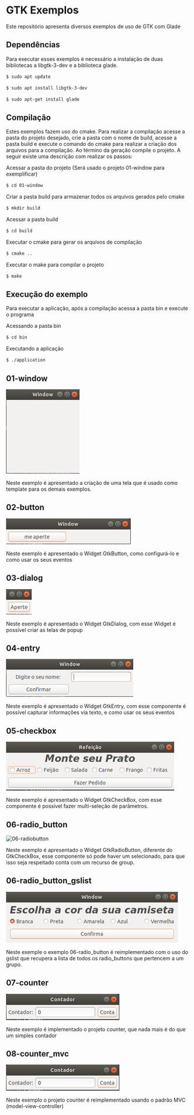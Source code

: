 # GTK Exemplos 
Este repositório apresenta diversos exemplos de uso de GTK com Glade

## Dependências
Para executar esses exemplos é necessário a instalação de duas bibliotecas a libgtk-3-dev e a 
biblioteca glade.

```bash
$ sudo apt update
```

```bash
$ sudo apt install libgtk-3-dev
```

```bash
$ sudo apt-get install glade
```
## Compilação
Estes exemplos fazem uso do cmake. Para realizar a compilação acesse a pasta do projeto desejado, crie a pasta com o nome de build, acesse a pasta build e execute o comando do cmake para realizar a criação dos arquivos para a compilação. Ao término da geração compile o projeto. A seguir existe uma descrição com realizar os passos:

Acessar a pasta do projeto (Será usado o projeto 01-window para exemplificar)
```bash
$ cd 01-window
```
Criar a pasta build para armazenar todos os arquivos gerados pelo cmake
```bash
$ mkdir build
```
Acessar a pasta build
```bash
$ cd build
```

Executar o cmake para gerar os arquivos de compilação
```bash
$ cmake ..
```
Executar o make para compilar o projeto
```bash
$ make
```

## Execução do exemplo
Para executar a aplicação, após a compilação acessa a pasta bin e execute o programa

Acessando a pasta bin
```bash
$ cd bin
```
Executando a aplicação
```bash
$ ./application
```

## 01-window
![01-window](docs/01-window.png)

Neste exemplo é apresentado a criação de uma tela que é usado como template para os demais
exemplos. 

## 02-button
![02-button](docs/02-button.png)

Neste exemplo é apresentado o Widget GtkButton, como configurá-lo e como usar os seus eventos

## 03-dialog
![03-dialog](docs/03-dialog.png)

Neste exemplo é apresentado o Widget GtkDialog, com esse Widget é possível criar as telas de popup

## 04-entry
![04-entry](docs/04-entry.png)

Neste exemplo é apresentado o Widget GtkEntry, com esse componente é possível capturar informações via texto, e como usar os seus eventos

## 05-checkbox
![05-checkbox](docs/05-checkbox.png)

Neste exemplo é apresentado o Widget GtkCheckBox, com esse componente é possível fazer multi-seleção de parâmetros.

## 06-radio_button
![06-radiobutton](docs/06-radiobutton.png)

Neste exemplo é apresentado o Widget GtkRadioButton, diferente do GtkCheckBox, esse componente só pode haver um selecionado, para que isso seja respeitado conta com um recurso de group.

## 06-radio_button_gslist
![07-radiobutton-gslist](docs/07-radiobutton-gslist.png)

Neste exemple o exemplo 06-radio_button é reimplementado com o uso do gslist que recupera a lista de todos os radio_buttons que pertencem a um grupo.

## 07-counter
![08-counter](docs/08-counter.png)

Neste exemplo é implementado o projeto counter, que nada mais é do que um simples contador

## 08-counter_mvc
![08-counter](docs/08-counter.png)

Neste exemplo o projeto counter é reimplementado usando o padrão MVC (model-view-controller)
